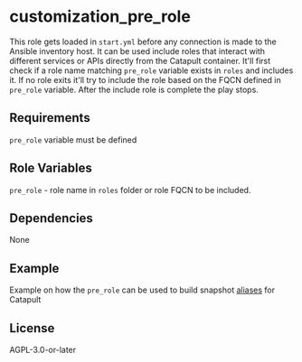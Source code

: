 # customization_pre_role

This role gets loaded in `start.yml` before any connection is made to the Ansible inventory host. It can be used include roles that interact with different services or APIs directly from the Catapult container. It'll first check if a role name matching `pre_role` variable exists in `roles` and includes it. If no role exits it'll try to include the role based on the FQCN defined in `pre_role` variable. After the include role is complete the play stops.

## Requirements

`pre_role` variable must be defined

## Role Variables

`pre_role` - role name in `roles` folder or role FQCN to be included.

## Dependencies

None

## Example

Example on how the `pre_role` can be used to build snapshot [aliases](https://github.com/ClarifiedSecurity/catapult/blob/main/container/home/builder/.default_aliases#L59-L69) for Catapult

## License

AGPL-3.0-or-later
